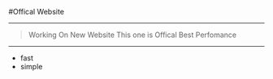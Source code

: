 #Offical Website

---

> Working On New Website 
> This one is Offical
> Best Perfomance
---

- fast
- simple
